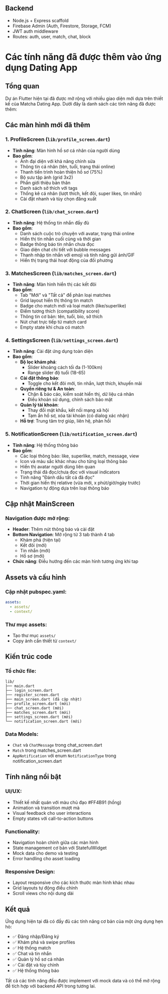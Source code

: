 ## Backend
- Node.js + Express scaffold
- Firebase Admin (Auth, Firestore, Storage, FCM)
- JWT auth middleware
- Routes: auth, user, match, chat, block
# Các tính năng đã được thêm vào ứng dụng Dating App

## Tổng quan
Dự án Flutter hiện tại đã được mở rộng với nhiều giao diện mới dựa trên thiết kế của Matcha Dating App. Dưới đây là danh sách các tính năng đã được thêm:

## Các màn hình mới đã thêm

### 1. ProfileScreen (`lib/profile_screen.dart`)
- **Tính năng**: Màn hình hồ sơ cá nhân của người dùng
- **Bao gồm**:
  - Ảnh đại diện với khả năng chỉnh sửa
  - Thông tin cá nhân (tên, tuổi, trạng thái online)
  - Thanh tiến trình hoàn thiện hồ sơ (75%)
  - Bộ sưu tập ảnh (grid 3x2)
  - Phần giới thiệu bản thân
  - Danh sách sở thích với tags
  - Thống kê cá nhân (lượt thích, kết đôi, super likes, tin nhắn)
  - Cài đặt nhanh và tùy chọn đăng xuất

### 2. ChatScreen (`lib/chat_screen.dart`)
- **Tính năng**: Hệ thống tin nhắn đầy đủ
- **Bao gồm**:
  - Danh sách cuộc trò chuyện với avatar, trạng thái online
  - Hiển thị tin nhắn cuối cùng và thời gian
  - Badge thông báo tin nhắn chưa đọc
  - Giao diện chat chi tiết với bubble messages
  - Thanh nhập tin nhắn với emoji và tính năng gửi ảnh/GIF
  - Hiển thị trạng thái hoạt động của đối phương

### 3. MatchesScreen (`lib/matches_screen.dart`)
- **Tính năng**: Màn hình hiển thị các kết đôi
- **Bao gồm**:
  - Tab "Mới" và "Tất cả" để phân loại matches
  - Grid layout hiển thị thông tin match
  - Badge cho match mới và loại match (like/superlike)
  - Điểm tương thích (compatibility score)
  - Thông tin cơ bản: tên, tuổi, bio, sở thích
  - Nút chat trực tiếp từ match card
  - Empty state khi chưa có match

### 4. SettingsScreen (`lib/settings_screen.dart`)
- **Tính năng**: Cài đặt ứng dụng toàn diện
- **Bao gồm**:
  - **Bộ lọc khám phá**:
    - Slider khoảng cách tối đa (1-100km)
    - Range slider độ tuổi (18-65)
  - **Cài đặt thông báo**:
    - Toggle cho kết đôi mới, tin nhắn, lượt thích, khuyến mãi
  - **Quyền riêng tư & An toàn**:
    - Chặn & báo cáo, kiểm soát hiển thị, dữ liệu cá nhân
    - Điều khoản sử dụng, chính sách bảo mật
  - **Quản lý tài khoản**:
    - Thay đổi mật khẩu, kết nối mạng xã hội
    - Tạm ẩn hồ sơ, xóa tài khoản (có dialog xác nhận)
  - **Hỗ trợ**: Trung tâm trợ giúp, liên hệ, phản hồi

### 5. NotificationScreen (`lib/notification_screen.dart`)
- **Tính năng**: Hệ thống thông báo
- **Bao gồm**:
  - Các loại thông báo: like, superlike, match, message, view
  - Icon và màu sắc khác nhau cho từng loại thông báo
  - Hiển thị avatar người dùng liên quan
  - Trạng thái đã đọc/chưa đọc với visual indicators
  - Tính năng "Đánh dấu tất cả đã đọc"
  - Thời gian hiển thị relative (vừa mới, x phút/giờ/ngày trước)
  - Navigation tự động dựa trên loại thông báo

## Cập nhật MainScreen

### Navigation được mở rộng:
- **Header**: Thêm nút thông báo và cài đặt
- **Bottom Navigation**: Mở rộng từ 3 tab thành 4 tab
  - Khám phá (hiện tại)
  - Kết đôi (mới) 
  - Tin nhắn (mới)
  - Hồ sơ (mới)
- **Chức năng**: Điều hướng đến các màn hình tương ứng khi tap

## Assets và cấu hình

### Cập nhật pubspec.yaml:
```yaml
assets:
  - assets/
  - context/
```

### Thư mục assets:
- Tạo thư mục `assets/`
- Copy ảnh cần thiết từ `context/`

## Kiến trúc code

### Tổ chức file:
```
lib/
├── main.dart
├── login_screen.dart
├── register_screen.dart  
├── main_screen.dart (đã cập nhật)
├── profile_screen.dart (mới)
├── chat_screen.dart (mới)
├── matches_screen.dart (mới)
├── settings_screen.dart (mới)
└── notification_screen.dart (mới)
```

### Data Models:
- `Chat` và `ChatMessage` trong chat_screen.dart
- `Match` trong matches_screen.dart  
- `AppNotification` với enum `NotificationType` trong notification_screen.dart

## Tính năng nổi bật

### UI/UX:
- Thiết kế nhất quán với màu chủ đạo #FF4B91 (hồng)
- Animation và transition mượt mà
- Visual feedback cho user interactions
- Empty states với call-to-action buttons

### Functionality:
- Navigation hoàn chỉnh giữa các màn hình
- State management cơ bản với StatefulWidget
- Mock data cho demo và testing
- Error handling cho asset loading

### Responsive Design:
- Layout responsive cho các kích thước màn hình khác nhau
- Grid layouts tự động điều chỉnh
- Scroll views cho nội dung dài

## Kết quả

Ứng dụng hiện tại đã có đầy đủ các tính năng cơ bản của một ứng dụng hẹn hò:
- ✅ Đăng nhập/Đăng ký
- ✅ Khám phá và swipe profiles  
- ✅ Hệ thống match
- ✅ Chat và tin nhắn
- ✅ Quản lý hồ sơ cá nhân
- ✅ Cài đặt và tùy chỉnh
- ✅ Hệ thống thông báo

Tất cả các tính năng đều được implement với mock data và có thể mở rộng để tích hợp với backend API trong tương lai.
